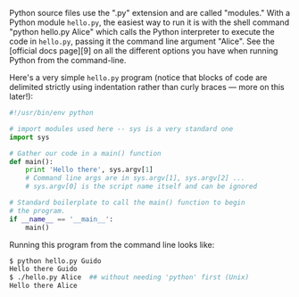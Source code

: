 Python source files use the ".py" extension and are called "modules." With a Python module `hello.py`, the easiest way to run it is with the shell command "python hello.py Alice" which calls the Python interpreter to execute the code in `hello.py`, passing it the command line argument "Alice". See the [official docs page][9] on all the different options you have when running Python from the command-line. 

Here's a very simple `hello.py` program (notice that blocks of code are delimited strictly using indentation rather than curly braces — more on this later!):
    
```python    
#!/usr/bin/env python

# import modules used here -- sys is a very standard one
import sys

# Gather our code in a main() function
def main():
    print 'Hello there', sys.argv[1]
    # Command line args are in sys.argv[1], sys.argv[2] ...
    # sys.argv[0] is the script name itself and can be ignored

# Standard boilerplate to call the main() function to begin
# the program.
if __name__ == '__main__':
    main()
```    

Running this program from the command line looks like:
    
```bash    
$ python hello.py Guido
Hello there Guido
$ ./hello.py Alice  ## without needing 'python' first (Unix)
Hello there Alice
```    
